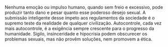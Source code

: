 ﻿Nenhuma emoção ou impulso humano, quando sem freio e excessivo, pode produzir tanto dano e pesar quanto esse poderoso desejo sexual. A submissão inteligente desse ímpeto aos regulamentos da sociedade é o supremo teste da realidade de qualquer civilização. Autocontrole, cada vez mais autocontrole, é a exigência sempre crescente para o progresso da humanidade. Sigilo, insinceridade e hipocrisia podem obscurecer os problemas sexuais, mas não provêm soluções, nem promovem a ética.